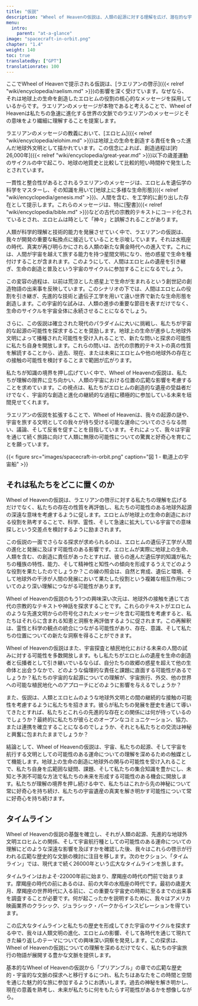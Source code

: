 ```yaml
---
title: "仮説"
description: "Wheel of Heavenの仮説は、人類の起源に対する理解を広げ、潜在的な宇宙人との関連性の深い意味を考えるように促します。エロヒムの地球上での生命創造に関する役割や人類の進化に与える影響を探求することで、科学、スピリチュアリティ、宇宙における私たちの位置の交差点に没頭します。この仮説は、古代の宗教文献や神話を異星人との接触の観点から再考するなど、新たな研究の道を開くものでもあります。私たちの宇宙的な起源が宇宙探査、倫理、異星文明との関わりの将来に与える影響を考えることで、私たちに問いかけを投げかけます。"
menu:
  intro:
    parent: "at-a-glance"
image: "spacecraft-in-orbit.png"
chapter: "1.4"
weight: 140
toc: true
translatedby: ["GPT"]
translationrate: 100
---
```


ここでWheel of Heavenで提示される仮説は、[ラエリアンの啓示]({{< relref "wiki/encyclopedia/raelism.md" >}})の影響を深く受けています。なぜなら、それは地球上の生命を創造したエロヒムの役割の核心的なメッセージを採用しているからです。ラエリアンのメッセージが本物であると考えることで、Wheel of Heavenは私たちの急速に進化する世界の文脈でのラエリアンのメッセージとその意味をより繊細に理解することを提案します。

ラエリアンのメッセージの教義において、[エロヒム]({{< relref "wiki/encyclopedia/elohim.md" >}})は地球上の生命を創造する責任を負った進んだ地球外文明として描かれています。この信念によれば、創造過程は[約26,000年]({{< relref "wiki/encyclopedia/great-year.md" >}})以下の歳差運動のサイクルの中で起こり、地球の地質史と比較して比較的短い時間枠で発生したとされています。

一貫性と整合性があるとされるラエリアンのメッセージは、エロヒムを遺伝学の科学をマスターし、その知識を用いて[地球上に多様な生命形態]({{< relref "wiki/encyclopedia/genesis.md" >}})、人間を含む、を工学的に創り出した存在として提示します。これらのメッセージは、特に[聖書]({{< relref "wiki/encyclopedia/bible.md" >}})などの古代の宗教的テキストにコード化されているとされ、エロヒムは時として「神々」と誤解されることがあります。

人類が科学的理解と技術的能力を発展させていく中で、ラエリアンの仮説は、我々が開発の重要な転換点に接近していることを示唆しています。それは水瓶座の時代、真実が再び明らかにされる人類の新たな黄金時代への進入です。これには、人間が宇宙を越えて旅する能力を持つ星間文明になり、他の惑星で生命を種付けすることが含まれます。このようにして、人間はエロヒムの遺産を引き継ぎ、生命の創造と普及という宇宙のサイクルに参加することになるでしょう。

この変容の過程は、以前は荒涼とした惑星上で生命が生まれるという創世記の創造物語の出来事を反映しています。このシナリオの下では、人間はエロヒムの役割を引き継ぎ、先進的な技術と遺伝子工学を用いて遠い世界で新たな生命形態を創造します。この宇宙的な試みは、人類の進歩の重要な節目を表すだけでなく、生命のサイクルを宇宙全体に永続させることになるでしょう。

さらに、この仮説は確立された現代のパラダイムに大いに挑戦し、私たちが宇宙的な起源の可能性を探求することを奨励します。地球上の生命が進歩した地球外文明によって播種された可能性を受け入れることで、新たな問いと探求の可能性に私たち自身を開放します。これらの問いは、古代の宗教的テキストの真の性質を解読することから、過去、現在、または未来にエロヒムや他の地球外の存在との接触の可能性を検討することまで範囲が広がります。

私たちが知識の境界を押し広げていく中で、Wheel of Heavenの仮説は、私たちが理解の限界に立ち向かい、人類の宇宙における位置の広範な影響を考慮することを求めています。この視点は、私たちがエロヒムの創造的な遺産の受益者だけでなく、宇宙的な創造と進化の継続的な過程に積極的に参加している未来を垣間見せてくれます。

ラエリアンの仮説を拡張することで、Wheel of Heavenは、我々の起源の謎や、宇宙を旅する文明としての我々が待ち受ける可能な運命についてのさらなる問い、議論、そして反省を促すことを目指しています。それによって、我々は宇宙を通じて続く旅路に向けて人類に無限の可能性についての驚異と好奇心を育むことを願っています。

{{< figure src="images/spacecraft-in-orbit.png" caption="図 1 - 軌道上の宇宙船" >}}

## それは私たちをどこに置くのか

Wheel of Heavenの仮説は、ラエリアンの啓示に対する私たちの理解を広げるだけでなく、私たちの存在の性質を再評価し、私たちの可能性のある地球外起源の深遠な意味を考慮するように促します。エロヒムが地球上の生命の創造における役割を熟考することで、科学、霊性、そして急速に拡大している宇宙での意味探しという交差点を検討するように励まされます。

この仮説の一面でさらなる探求が求められるのは、エロヒムの遺伝子工学が人間の進化と発展に及ぼす可能性のある影響です。エロヒムが実際に地球上の生命、人類を含む、の創造に責任があったとすれば、彼らの進んだ遺伝学的知識が私たちの種族の特性、能力、そして精神性と知性への傾向を形成するうえでどのような役割を果たしたのでしょうか？この線の照会は、自然と育成、遺伝と環境、そして地球外の干渉が人間の発展において果たした役割という複雑な相互作用についてのより深い理解につながる可能性があります。

Wheel of Heavenの仮説のもう1つの興味深い次元は、地球外の接触を通じて古代の宗教的なテキストや神話を探求することです。これらのテキストがエロヒムのような先進文明からの符号化されたメッセージを含む可能性を考慮すると、私たちはそれらに含まれる知恵と洞察を再評価するように促されます。この再解釈は、霊性と科学の観点の統合につながる可能性があり、存在、意識、そして私たちの位置についての新たな洞察を得ることができます。

Wheel of Heavenの仮説はまた、宇宙探査と植民地化における未来の人間の試みに対する可能性を多数開放します。もし私たちがエロヒムの遺産を生命の創造者と伝播者として引き継いでいるならば、自分たちの故郷の惑星を超えて他の生命体と出会うなかで、どのような倫理的な責任と課題に直面する可能性があるでしょうか？私たちの宇宙的な起源についての理解が、宇宙旅行、外交、他の世界への可能な植民地化へのアプローチにどのように影響を与えるでしょうか？

また、仮説は、人類とエロヒムのような地球外文明との間の継続的な接触の可能性を考慮するように私たちを招きます。彼らが私たちの発展を歴史を通じて導いてきたとすれば、私たちとこれらの先進的な存在との関係には何が待っているのでしょうか？最終的に私たちが彼らとのオープンなコミュニケーション、協力、または連携を確立することになるのでしょうか、それとも私たちとの交流は神秘と興奮に包まれたままでしょうか？

結論として、Wheel of Heavenの仮説は、宇宙、私たちの起源、そして宇宙を航行する文明としての可能性のある運命についての理解を深めるための触媒として機能します。地球上の生命の創造に地球外の関与の可能性を受け入れることで、私たち自身を広範囲な疑問、課題、そして私たちの集合知識を豊かにし、未知と予測不可能な方法で私たちの未来を形成する可能性のある機会に開放します。私たちが理解の境界を押し続ける中で、私たちはこれから先の神秘について常に好奇心を持ち続け、私たちの宇宙遺産の真実を解き明かす可能性について常に好奇心を持ち続けます。

## タイムライン

Wheel of Heavenの仮説の基盤を確立し、それが人類の起源、先進的な地球外文明エロヒムとの関係、そして宇宙航行種としての可能性のある運命についての理解にどのような深遠な影響を及ぼすかを確認した後、我々はこれらの啓示が行われる広範な歴史的な文脈の検討に注目を移します。次のセクション、「タイムライン」では、現代まで続く26000年という広大なタイムラインを旅します。

タイムラインはおよそ-22000年前に始まり、摩羯座の時代の門前で始まります。摩羯座の時代の前にあるのは、前の大年の水瓶座の時代です。最初の歳差大月、摩羯座の世界時代に入る前に、この重要な宇宙史の時期に至るまでの出来事を調査することが必要です。何が起こったかを説明するために、我々はアメリカ映画業界のクラシック、ジュラシック・パークからインスピレーションを得ています。

この広大なタイムラインと私たちの歴史を形成してきた宇宙のサイクルを探求する中で、我々は人類文明の進化、エロヒムの影響、そして各時代を通じて現れてきた繰り返しのテーマについての興味深い洞察を発見します。この探求は、Wheel of Heavenの仮説についての理解を深めるだけでなく、私たちの宇宙旅行の物語が展開する豊かな文脈を提供します。

基本的なWheel of Heavenの仮説から「プリアンブル」の章での広範な歴史的・宇宙的な文脈の探求へと移行するにつれ、私たちはあなたをこの時間と空間を通じた魅力的な旅に参加するようにお誘いします。過去の神秘を解き明かし、現在の意義を熟考し、未来が私たちに何をもたらす可能性があるかを想像しながら。
